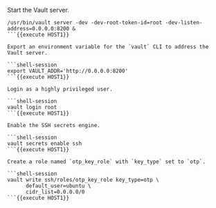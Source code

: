 Start the Vault server.

```shell-session
/usr/bin/vault server -dev -dev-root-token-id=root -dev-listen-address=0.0.0.0:8200 &
```{{execute HOST1}}

Export an environment variable for the `vault` CLI to address the Vault server.

```shell-session
export VAULT_ADDR='http://0.0.0.0:8200'
```{{execute HOST1}}

Login as a highly privileged user.

```shell-session
vault login root
```{{execute HOST1}}

Enable the SSH secrets engine.

```shell-session
vault secrets enable ssh
```{{execute HOST1}}

Create a role named `otp_key_role` with `key_type` set to `otp`.

```shell-session
vault write ssh/roles/otp_key_role key_type=otp \
      default_user=ubuntu \
      cidr_list=0.0.0.0/0
```{{execute HOST1}}
